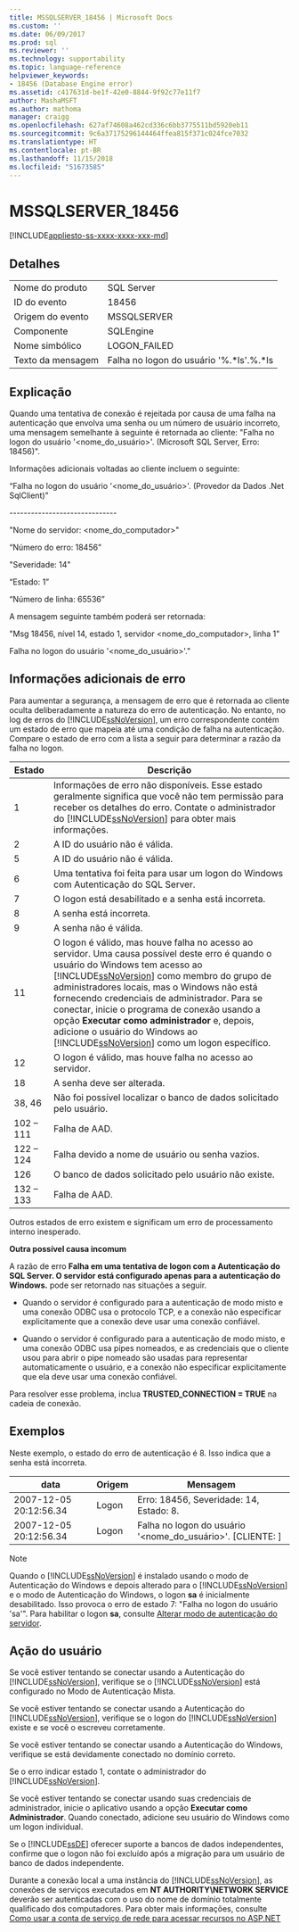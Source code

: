 ```yaml
---
title: MSSQLSERVER_18456 | Microsoft Docs
ms.custom: ''
ms.date: 06/09/2017
ms.prod: sql
ms.reviewer: ''
ms.technology: supportability
ms.topic: language-reference
helpviewer_keywords:
- 18456 (Database Engine error)
ms.assetid: c417631d-be1f-42e0-8844-9f92c77e11f7
author: MashaMSFT
ms.author: mathoma
manager: craigg
ms.openlocfilehash: 627af74608a462cd336c6bb3775511bd5920eb11
ms.sourcegitcommit: 9c6a37175296144464ffea815f371c024fce7032
ms.translationtype: HT
ms.contentlocale: pt-BR
ms.lasthandoff: 11/15/2018
ms.locfileid: "51673585"
---
```

# <a name="mssqlserver18456"></a>MSSQLSERVER_18456
[!INCLUDE[appliesto-ss-xxxx-xxxx-xxx-md](../../includes/appliesto-ss-xxxx-xxxx-xxx-md.md)]
  
## <a name="details"></a>Detalhes  
  
|||  
|-|-|  
|Nome do produto|SQL Server|  
|ID do evento|18456|  
|Origem do evento|MSSQLSERVER|  
|Componente|SQLEngine|  
|Nome simbólico|LOGON_FAILED|  
|Texto da mensagem|Falha no logon do usuário '%.*ls'.%.\*ls|  
  
## <a name="explanation"></a>Explicação  
Quando uma tentativa de conexão é rejeitada por causa de uma falha na autenticação que envolva uma senha ou um número de usuário incorreto, uma mensagem semelhante à seguinte é retornada ao cliente: "Falha no logon do usuário '<nome_do_usuário>'. (Microsoft SQL Server, Erro: 18456)".  
  
Informações adicionais voltadas ao cliente incluem o seguinte:  
  
“Falha no logon do usuário '<nome_do_usuário>'. (Provedor da Dados .Net SqlClient)"  
  
-----------------------------\-  
  
"Nome do servidor: <nome_do_computador>"  
  
“Número do erro: 18456”  
  
"Severidade: 14"  
  
“Estado: 1”  
  
“Número de linha: 65536”  
  
A mensagem seguinte também poderá ser retornada:  
  
"Msg 18456, nível 14, estado 1, servidor <nome_do_computador>, linha 1"  
  
Falha no logon do usuário '<nome_do_usuário>'."  
  
## <a name="additional-error-information"></a>Informações adicionais de erro  
Para aumentar a segurança, a mensagem de erro que é retornada ao cliente oculta deliberadamente a natureza do erro de autenticação. No entanto, no log de erros do [!INCLUDE[ssNoVersion](../../includes/ssnoversion-md.md)], um erro correspondente contém um estado de erro que mapeia até uma condição de falha na autenticação. Compare o estado de erro com a lista a seguir para determinar a razão da falha no logon.  
  
|Estado|Descrição|  
|---------|---------------|  
|1|Informações de erro não disponíveis. Esse estado geralmente significa que você não tem permissão para receber os detalhes do erro. Contate o administrador do [!INCLUDE[ssNoVersion](../../includes/ssnoversion-md.md)] para obter mais informações.|  
|2|A ID do usuário não é válida.|  
|5|A ID do usuário não é válida.|  
|6|Uma tentativa foi feita para usar um logon do Windows com Autenticação do SQL Server.|  
|7|O logon está desabilitado e a senha está incorreta.|  
|8|A senha está incorreta.|  
|9|A senha não é válida.|  
|11|O logon é válido, mas houve falha no acesso ao servidor. Uma causa possível deste erro é quando o usuário do Windows tem acesso ao [!INCLUDE[ssNoVersion](../../includes/ssnoversion-md.md)] como membro do grupo de administradores locais, mas o Windows não está fornecendo credenciais de administrador. Para se conectar, inicie o programa de conexão usando a opção **Executar como administrador** e, depois, adicione o usuário do Windows ao [!INCLUDE[ssNoVersion](../../includes/ssnoversion-md.md)] como um logon específico.|  
|12|O logon é válido, mas houve falha no acesso ao servidor.|  
|18|A senha deve ser alterada.|  
|38, 46|Não foi possível localizar o banco de dados solicitado pelo usuário.|
|102 – 111|Falha de AAD.|
|122 – 124|Falha devido a nome de usuário ou senha vazios.|
|126|O banco de dados solicitado pelo usuário não existe.|
|132 – 133|Falha de AAD.|
  
Outros estados de erro existem e significam um erro de processamento interno inesperado.  
  
**Outra possível causa incomum**  
  
A razão de erro **Falha em uma tentativa de logon com a Autenticação do SQL Server. O servidor está configurado apenas para a autenticação do Windows.** pode ser retornado nas situações a seguir.  
  
-   Quando o servidor é configurado para a autenticação de modo misto e uma conexão ODBC usa o protocolo TCP, e a conexão não especificar explicitamente que a conexão deve usar uma conexão confiável.  
  
-   Quando o servidor é configurado para a autenticação de modo misto, e uma conexão ODBC usa pipes nomeados, e as credenciais que o cliente usou para abrir o pipe nomeado são usadas para representar automaticamente o usuário, e a conexão não especificar explicitamente que ela deve usar uma conexão confiável.  
  
Para resolver esse problema, inclua **TRUSTED_CONNECTION = TRUE** na cadeia de conexão.  
  
## <a name="examples"></a>Exemplos  
Neste exemplo, o estado do erro de autenticação é 8. Isso indica que a senha está incorreta.  
  
|data|Origem|Mensagem|  
|--------|----------|-----------|  
|2007-12-05 20:12:56.34|Logon|Erro: 18456, Severidade: 14, Estado: 8.|  
|2007-12-05 20:12:56.34|Logon|Falha no logon do usuário '<nome_do_usuário>'. [CLIENTE: <ip address>]|  
  
> [!NOTE]  
> Quando o [!INCLUDE[ssNoVersion](../../includes/ssnoversion-md.md)] é instalado usando o modo de Autenticação do Windows e depois alterado para o [!INCLUDE[ssNoVersion](../../includes/ssnoversion-md.md)] e o modo de Autenticação do Windows, o logon **sa** é inicialmente desabilitado. Isso provoca o erro de estado 7: "Falha no logon do usuário 'sa'". Para habilitar o logon **sa**, consulte [Alterar modo de autenticação do servidor](~/database-engine/configure-windows/change-server-authentication-mode.md).  
  
## <a name="user-action"></a>Ação do usuário  
Se você estiver tentando se conectar usando a Autenticação do [!INCLUDE[ssNoVersion](../../includes/ssnoversion-md.md)], verifique se o [!INCLUDE[ssNoVersion](../../includes/ssnoversion-md.md)] está configurado no Modo de Autenticação Mista.  
  
Se você estiver tentando se conectar usando a Autenticação do [!INCLUDE[ssNoVersion](../../includes/ssnoversion-md.md)], verifique se o logon do [!INCLUDE[ssNoVersion](../../includes/ssnoversion-md.md)] existe e se você o escreveu corretamente.  
  
Se você estiver tentando se conectar usando a Autenticação do Windows, verifique se está devidamente conectado no domínio correto.  
  
Se o erro indicar estado 1, contate o administrador do [!INCLUDE[ssNoVersion](../../includes/ssnoversion-md.md)].  
  
Se você estiver tentando se conectar usando suas credenciais de administrador, inicie o aplicativo usando a opção **Executar como Administrador**. Quando conectado, adicione seu usuário do Windows como um logon individual.  
  
Se o [!INCLUDE[ssDE](../../includes/ssde-md.md)] oferecer suporte a bancos de dados independentes, confirme que o logon não foi excluído após a migração para um usuário de banco de dados independente.  
  
Durante a conexão local a uma instância do [!INCLUDE[ssNoVersion](../../includes/ssnoversion-md.md)], as conexões de serviços executados em **NT AUTHORITY\NETWORK SERVICE** deverão ser autenticadas com o uso do nome de domínio totalmente qualificado dos computadores. Para obter mais informações, consulte [Como usar a conta de serviço de rede para acessar recursos no ASP.NET](https://msdn.microsoft.com/library/ff647402.aspx)  
  
